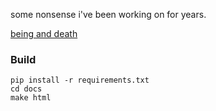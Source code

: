 
some nonsense i've been working on for years.

[being and death](https://chinchalinchin.github.io/being-and-death/)

### Build 

```shell
pip install -r requirements.txt
cd docs
make html
```
